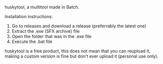 
huskytool, a multitool made in Batch.

Installation instructions:
1) Go to releases and download a release (preferrably the latest one)
2) Extract the .exe (SFX archive) file
3) Open the folder that was in the .exe file
4) Execute the .bat file

huskytool is a free product, this does not mean that you can reupload it, making a custom version is fine but don't ever upload it (personal use only).

